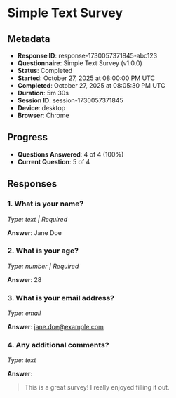 # Simple Text Survey


## Metadata
- **Response ID**: response-1730057371845-abc123
- **Questionnaire**: Simple Text Survey (v1.0.0)
- **Status**: Completed
- **Started**: October 27, 2025 at 08:00:00 PM UTC
- **Completed**: October 27, 2025 at 08:05:30 PM UTC
- **Duration**: 5m 30s
- **Session ID**: session-1730057371845
- **Device**: desktop
- **Browser**: Chrome

## Progress
- **Questions Answered**: 4 of 4 (100%)
- **Current Question**: 5 of 4

## Responses

### 1. What is your name?
*Type: text | Required*

**Answer**: Jane Doe

### 2. What is your age?
*Type: number | Required*

**Answer**: 28

### 3. What is your email address?
*Type: email*

**Answer**: jane.doe@example.com

### 4. Any additional comments?
*Type: text*

**Answer**: 
> This is a great survey!
> I really enjoyed filling it out.